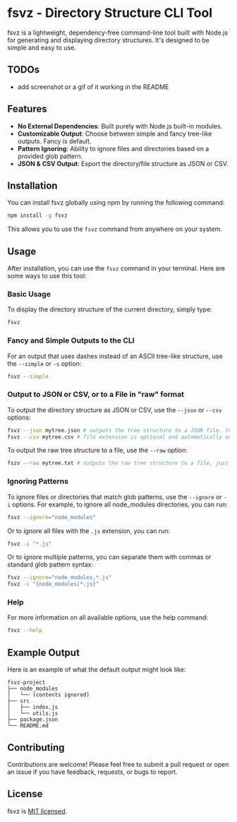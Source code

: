 # fsvz - Directory Structure CLI Tool

fsvz is a lightweight, dependency-free command-line tool built with Node.js for generating and displaying directory structures. It's designed to be simple and easy to use.

## TODOs

- add screenshot or a gif of it working in the README

## Features

- **No External Dependencies**: Built purely with Node.js built-in modules.
- **Customizable Output**: Choose between simple and fancy tree-like outputs. Fancy is default.
- **Pattern Ignoring**: Ability to ignore files and directories based on a provided glob pattern.
- **JSON & CSV Output**: Export the directory/file structure as JSON or CSV.

## Installation

You can install fsvz globally using npm by running the following command:

```bash
npm install -g fsvz
```

This allows you to use the `fsvz` command from anywhere on your system.

## Usage

After installation, you can use the `fsvz` command in your terminal. Here are some ways to use this tool:

### Basic Usage

To display the directory structure of the current directory, simply type:

```bash
fsvz
```

### Fancy and Simple Outputs to the CLI

For an output that uses dashes instead of an ASCII tree-like structure, use the `--simple` or `-s` option:

```bash
fsvz --simple
```

### Output to JSON or CSV, or to a File in "raw" format

To output the directory structure as JSON or CSV, use the `--json` or `--csv` options:

```bash
fsvz --json mytree.json # outputs the tree structure to a JSON file. You can also use the -j shorthand.
fsvz --csv mytree.csv # file extension is optional and automatically added if not provided
```

To output the raw tree structure to a file, use the `--raw` option:

```bash
fszv --raw mytree.txt # outputs the raw tree structure to a file, just as it would be displayed in the terminal
```

### Ignoring Patterns

To ignore files or directories that match glob patterns, use the `--ignore` or `-i` options. For example, to ignore all node_modules directories, you can run:

```bash
fsvz --ignore="node_modules"
```

Or to ignore all files with the `.js` extension, you can run:

```bash
fsvz -i "*.js"
```

Or to ignore multiple patterns, you can separate them with commas or standard glob pattern syntax:

```bash
fsvz --ignore="node_modules,*.js"
fsvz -i "{node_modules|*.js}"
```

### Help

For more information on all available options, use the help command:

```bash
fsvz --help
```

## Example Output

Here is an example of what the default output might look like:

```
fsvz-project
├── node_modules
│   └── (contents ignored)
├── src
│   ├── index.js
│   └── utils.js
├── package.json
└── README.md
```

## Contributing

Contributions are welcome! Please feel free to submit a pull request or open an issue if you have feedback, requests, or bugs to report.

## License

fsvz is [MIT licensed](./LICENSE).
